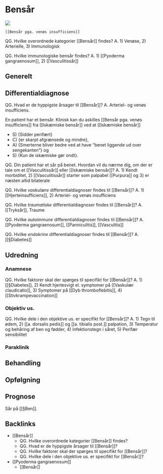 # Bensår
![](BearImages/C1C47096-5A13-4BC6-BDC6-CC0F126EA691-62499-00007BA30DD2A745/23B8BF26-1E95-4DCD-AEBC-34722EB6CB27.png)

	[[Bensår pga. venøs insufficiens]]

QG. Hvilke overordnede kategorier [[Bensår]] findes?
A. 1) Venøse, 2) Arterielle, 3) Immunologisk

QG. Hvilke immunologiske bensår findes?
A. 1) [[Pyoderma gangraenosum]], 2) [[Vasculitissår]]

## Generelt

## Differentialdiagnose
QG. Hvad er de hyppigste årsager til [[Bensår]]?
A. Arteriel- og venøs insufficiens.

En patient har et bensår. Klinisk kan du askilles [[Bensår pga. venøs insufficiens]] fra [[Iskæmiske bensår]] ved at [[Iskæmiske bensår]] 
* S) {Sidder perifært} 
* C) {er skarpt afgrænsede og mindre}, 
* A) {Smerterne bliver bedre ved at have “benet liggende ud over sengekanten”} og 
* S) {Kun de iskæmiske gør ondt}. 

QG. Din patient har et sår på benet. Hvordan vil du nærme dig, om der er tale om et  [[Vasculitissår]] eller [[Iskæmiske bensår]]?
A. 1) Kendt morbiditet, 2) [[Vasculitissår]] starter som palpabel [[Purpura]] og 3) er næsten altid bilaterale

QG. Hvilke *vaskulære* differentialdiagnoser findes til [[Bensår]]?
A. 1) [[Hjerteinsufficiens]], 2) Arteriel- og venøs insufficiens

QG. Hvilke *traumatiske* differentialdiagnoser findes til [[Bensår]]?
A. [[Tryksår]], Traume

QG. Hvilke *autoimmune* differentialdiagnoser findes til [[Bensår]]?
A. [[Pyoderma gangraenosum]], [[Panniculitis]], [[Vasculitis]] 

QG. Hvilke *endokrine* differentialdiagnoser findes til [[Bensår]]?
A. [[§Diabetes]]


## Udredning
### Anamnese
QG. Hvilke faktorer skal der spørges til specifikt for [[Bensår]]?
A. 1) [[§Diabetes]], 2) Kendt hjertesvigt el. symptomer på [[Vaskulær claudicatio]], 3) Symptomer på [[Dyb thromboflebitis]], 4) [[Stivkrampevaccination]]

### Objektiv us.
QG. Hvilke dele i den objektive us. er specifikt for [[Bensår]]?
A. 1) Tegn til ødem, 2) [[a. dorsalis pedis]] og [[a. tibialis post.]] palpation, 3) Temperatur og behåring af ben og fødder, 4) Infektionstegn i såret, 5) Perifær sensibilitet

### Paraklinik

## Behandling


## Opfølgning


## Prognose













Sår på [[§Ben]].

## Backlinks
* [[Bensår]]
	* QG. Hvilke overordnede kategorier [[Bensår]] findes?
	* QG. Hvad er de hyppigste årsager til [[Bensår]]?
	* QG. Hvilke faktorer skal der spørges til specifikt for [[Bensår]]?
	* QG. Hvilke dele i den objektive us. er specifikt for [[Bensår]]?
* [[Pyoderma gangraenosum]]
	* [[Bensår]]

<!-- #anki/tag/med/Derma #anki/deck/Medicine #anki/tag/med/Endocrinology -->

<!-- {BearID:4a6a4cf2e514bc0c0844cd4b6b03a68c} -->